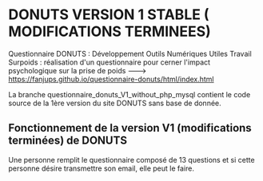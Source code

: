 # DONUTS VERSION 1 STABLE ( MODIFICATIONS TERMINEES)



Questionnaire DONUTS : Développement Outils Numériques Utiles Travail  Surpoids : réalisation d'un questionnaire pour cerner l'impact psychologique sur la prise de poids ---> https://fanjups.github.io/questionnaire-donuts/html/index.html


La branche questionnaire_donuts_V1_without_php_mysql contient le code source de la 1ère version  du site DONUTS sans base de donnée.
  
   ## Fonctionnement de la version V1 (modifications terminées) de DONUTS 
   
   Une personne remplit le questionnaire composé de 13 questions et si cette personne désire transmettre son email, elle peut le faire.
   
